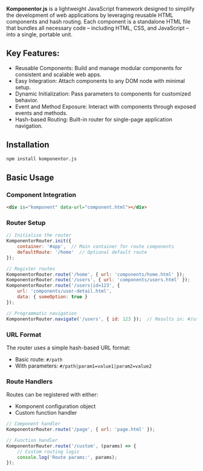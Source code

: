 **Komponentor.js** is a lightweight JavaScript framework designed to simplify the development of web applications by leveraging reusable HTML components and hash routing. Each component is a standalone HTML file that bundles all necessary code – including HTML, CSS, and JavaScript – into a single, portable unit.

## Key Features:

- Reusable Components: Build and manage modular components for consistent and scalable web apps.
- Easy Integration: Attach components to any DOM node with minimal setup.
- Dynamic Initialization: Pass parameters to components for customized behavior.
- Event and Method Exposure: Interact with components through exposed events and methods.
- Hash-based Routing: Built-in router for single-page application navigation.

## Installation

```bash
npm install komponentor.js
```

## Basic Usage

### Component Integration
```html
<div is="komponent" data-url="component.html"></div>
```

### Router Setup
```javascript
// Initialize the router
KomponentorRouter.init({
    container: '#app',  // Main container for route components
    defaultRoute: '/home'  // Optional default route
});

// Register routes
KomponentorRouter.route('/home', { url: 'components/home.html' });
KomponentorRouter.route('/users', { url: 'components/users.html' });
KomponentorRouter.route('/users|id=123', { 
    url: 'components/user-detail.html',
    data: { someOption: true }
});

// Programmatic navigation
KomponentorRouter.navigate('/users', { id: 123 });  // Results in: #/users|id=123
```

### URL Format
The router uses a simple hash-based URL format:
- Basic route: `#/path`
- With parameters: `#/path|param1=value1|param2=value2`

### Route Handlers
Routes can be registered with either:
- Komponent configuration object
- Custom function handler
```javascript
// Component handler
KomponentorRouter.route('/page', { url: 'page.html' });

// Function handler
KomponentorRouter.route('/custom', (params) => {
    // Custom routing logic
    console.log('Route params:', params);
});
```
